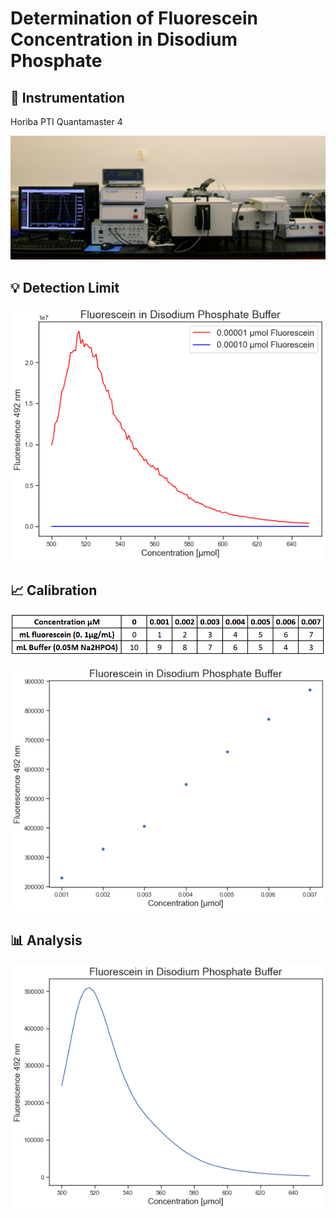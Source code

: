 # Determination of Fluorescein Concentration in Disodium Phosphate

## :electric_plug: Instrumentation 
Horiba PTI Quantamaster 4
<p align = "center">

<img src="img/instrument.jpg"  width="600">

</p>


## :bulb: Detection Limit
<p  align = "center" >
<img src="img/detection_limit.png">
</p>


## :chart_with_upwards_trend: Calibration
<p  align = "center" >
<img src="img/table.PNG", width="600">
</p>

<p  align = "center" >
<img src="img/fluorescein_conc.png">
</p>


##  :bar_chart: Analysis 

<p  align = "center" >
<img src="img/analyte.png">
</p>